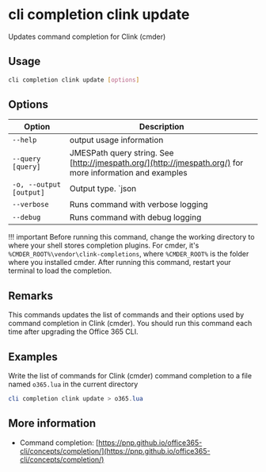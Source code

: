 # cli completion clink update

Updates command completion for Clink (cmder)

## Usage

```sh
cli completion clink update [options]
```

## Options

Option|Description
------|-----------
`--help`|output usage information
`--query [query]`|JMESPath query string. See [http://jmespath.org/](http://jmespath.org/) for more information and examples
`-o, --output [output]`|Output type. `json|text`. Default `text`
`--verbose`|Runs command with verbose logging
`--debug`|Runs command with debug logging

!!! important
    Before running this command, change the working directory to where your shell stores completion plugins. For cmder, it's `%CMDER_ROOT%\vendor\clink-completions`, where `%CMDER_ROOT%` is the folder where you installed cmder. After running this command, restart your terminal to load the completion.

## Remarks

This commands updates the list of commands and their options used by command completion in Clink (cmder). You should run this command each time after upgrading the Office 365 CLI.

## Examples

Write the list of commands for Clink (cmder) command completion to a file named `o365.lua` in the current directory

```powershell
cli completion clink update > o365.lua
```

## More information

- Command completion: [https://pnp.github.io/office365-cli/concepts/completion/](https://pnp.github.io/office365-cli/concepts/completion/)
